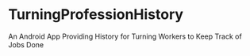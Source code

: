 # TurningProfessionHistory
 An Android App Providing History for Turning Workers to Keep Track of Jobs Done
